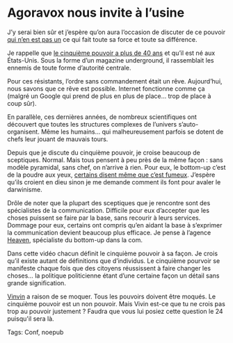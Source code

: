 # Agoravox nous invite à l’usine

J’y serai bien sûr et j’espère qu’on aura l’occasion de discuter de ce pouvoir [qui n’en est pas un](/definitions/) ce qui fait toute sa force et toute sa différence.

Je rappelle que [le cinquième pouvoir a plus de 40 ans](/2006/12/24/chronologie-du-cinquieme-pouvoir/) et qu’il est né aux États-Unis. Sous la forme d’un magazine underground, il rassemblait les ennemis de toute forme d’autorité centrale.

Pour ces résistants, l’ordre sans commandement était un rêve. Aujourd’hui, nous savons que ce rêve est possible. Internet fonctionne comme ça (malgré un Google qui prend de plus en plus de place... trop de place à coup sûr).

En parallèle, ces dernières années, de nombreux scientifiques ont découvert que toutes les structures complexes de l’univers s’auto-organisent. Même les humains… qui malheureusement parfois se dotent de chefs leur jouant de mauvais tours.

Depuis que je discute du cinquième pouvoir, je croise beaucoup de sceptiques. Normal. Mais tous pensent à peu près de la même façon : sans modèle pyramidal, sans chef, on n’arrive à rien. Pour eux, le bottom-up c’est de la poudre aux yeux, [certains disent même que c’est fumeux](http://mry.blogs.com/les_instants_emery/2007/03/carlo_revelli_l.html). J’espère qu’ils croient en dieu sinon je me demande comment ils font pour avaler le darwinisme.

Drôle de noter que la plupart des sceptiques que je rencontre sont des spécialistes de la communication. Difficile pour eux d’accepter que les choses puissent se faire par la base, sans recourir à leurs services. Dommage pour eux, certains ont compris qu’en aidant la base à s’exprimer la communication devient beaucoup plus efficace. Je pense à l’agence [Heaven](http://www.heaven.fr), spécialiste du bottom-up dans la com.

Dans cette vidéo chacun définit le cinquième pouvoir à sa façon. Je crois qu’il existe autant de définitions que d’individus. Le cinquième pourvoir se manifeste chaque fois que des citoyens réussissent à faire changer les choses… la politique politicienne étant d’une certaine façon un détail sans grande signification.

[Vinvin](http://cdelasteyrie.typepad.com/sidiese/2007/03/la_vrit_sur_le_.html) a raison de se moquer. Tous les pouvoirs doivent être moqués. Le cinquième pouvoir est un non pouvoir. Mais Vivin est-ce que tu ne crois pas trop au pouvoir justement ? Faudra que vous lui posiez cette question le 24 puisqu'il sera là.

Tags: Conf, noepub